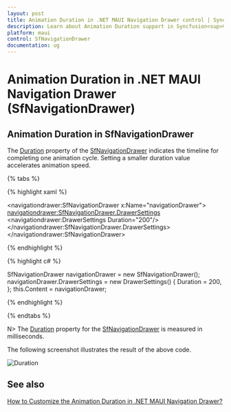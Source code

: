 ```yaml
---
layout: post
title: Animation Duration in .NET MAUI Navigation Drawer control | Syncfusion<sup>®</sup>
description: Learn about Animation Duration support in Syncfusion<sup>®</sup> .NET MAUI Navigation Drawer (SfNavigationDrawer) control and more.
platform: maui
control: SfNavigationDrawer
documentation: ug
---
```

# Animation Duration in .NET MAUI Navigation Drawer (SfNavigationDrawer)

## Animation Duration in SfNavigationDrawer

The [Duration](https://help.syncfusion.com/cr/maui/Syncfusion.Maui.NavigationDrawer.DrawerSettings.html#Syncfusion_Maui_NavigationDrawer_DrawerSettings_Duration) property of the [SfNavigationDrawer](https://help.syncfusion.com/cr/maui/Syncfusion.Maui.NavigationDrawer.SfNavigationDrawer.html) indicates the timeline for completing one animation cycle. Setting a smaller duration value accelerates animation speed.

{% tabs %}

{% highlight xaml %}

<navigationdrawer:SfNavigationDrawer x:Name="navigationDrawer">
    <navigationdrawer:SfNavigationDrawer.DrawerSettings>
        <navigationdrawer:DrawerSettings  Duration="200"/>
    </navigationdrawer:SfNavigationDrawer.DrawerSettings>
</navigationdrawer:SfNavigationDrawer>

{% endhighlight %}

{% highlight c# %}

SfNavigationDrawer navigationDrawer = new SfNavigationDrawer();
navigationDrawer.DrawerSettings = new DrawerSettings()
{
    Duration = 200,
};
this.Content = navigationDrawer;

{% endhighlight %}

{% endtabs %}

N> The [Duration](https://help.syncfusion.com/cr/maui/Syncfusion.Maui.NavigationDrawer.DrawerSettings.html#Syncfusion_Maui_NavigationDrawer_DrawerSettings_Duration) property for the [SfNavigationDrawer](https://help.syncfusion.com/cr/maui/Syncfusion.Maui.NavigationDrawer.SfNavigationDrawer.html) is measured in milliseconds.

The following screenshot illustrates the result of the above code.

![Duration](Images/animation-duration/navigation_duration.gif)

## See also 

[How to Customize the Animation Duration in .NET MAUI Navigation Drawer?](https://support.syncfusion.com/kb/article/15504/how-to-customize-the-animation-duration-in-net-maui-navigation-drawer)